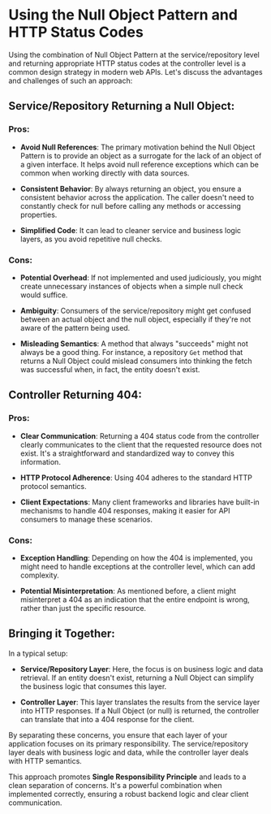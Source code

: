 # Using the Null Object Pattern and HTTP Status Codes

Using the combination of Null Object Pattern at the service/repository level and returning appropriate HTTP status codes at the controller level is a common design strategy in modern web APIs. Let's discuss the advantages and challenges of such an approach:

## Service/Repository Returning a Null Object:

### Pros:

- **Avoid Null References**: The primary motivation behind the Null Object Pattern is to provide an object as a surrogate for the lack of an object of a given interface. It helps avoid null reference exceptions which can be common when working directly with data sources.
  
- **Consistent Behavior**: By always returning an object, you ensure a consistent behavior across the application. The caller doesn't need to constantly check for null before calling any methods or accessing properties.

- **Simplified Code**: It can lead to cleaner service and business logic layers, as you avoid repetitive null checks.

### Cons:

- **Potential Overhead**: If not implemented and used judiciously, you might create unnecessary instances of objects when a simple null check would suffice.
  
- **Ambiguity**: Consumers of the service/repository might get confused between an actual object and the null object, especially if they're not aware of the pattern being used.

- **Misleading Semantics**: A method that always "succeeds" might not always be a good thing. For instance, a repository `Get` method that returns a Null Object could mislead consumers into thinking the fetch was successful when, in fact, the entity doesn't exist.

## Controller Returning 404:

### Pros:

- **Clear Communication**: Returning a 404 status code from the controller clearly communicates to the client that the requested resource does not exist. It's a straightforward and standardized way to convey this information.
  
- **HTTP Protocol Adherence**: Using 404 adheres to the standard HTTP protocol semantics.

- **Client Expectations**: Many client frameworks and libraries have built-in mechanisms to handle 404 responses, making it easier for API consumers to manage these scenarios.

### Cons:

- **Exception Handling**: Depending on how the 404 is implemented, you might need to handle exceptions at the controller level, which can add complexity.
  
- **Potential Misinterpretation**: As mentioned before, a client might misinterpret a 404 as an indication that the entire endpoint is wrong, rather than just the specific resource.

## Bringing it Together:

In a typical setup:

- **Service/Repository Layer**: Here, the focus is on business logic and data retrieval. If an entity doesn't exist, returning a Null Object can simplify the business logic that consumes this layer.

- **Controller Layer**: This layer translates the results from the service layer into HTTP responses. If a Null Object (or null) is returned, the controller can translate that into a 404 response for the client.

By separating these concerns, you ensure that each layer of your application focuses on its primary responsibility. The service/repository layer deals with business logic and data, while the controller layer deals with HTTP semantics.

This approach promotes **Single Responsibility Principle** and leads to a clean separation of concerns. It's a powerful combination when implemented correctly, ensuring a robust backend logic and clear client communication.
